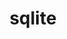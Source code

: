 ---
title: "sqlite"
layout: cache
categories: [package, develop-2025-04-13]
meta: {"compilers": ["apple-clang@16.0.0", "cce@18.0.0", "gcc@10.5.0", "gcc@11.1.0", "gcc@11.4.0", "gcc@12.3.0", "gcc@12.4.0", "gcc@13.2.0", "gcc@13.3.0", "gcc@7.3.1", "gcc@7.5.0", "intel-oneapi-compilers@2024.1.0", "intel-oneapi-compilers@2025.1.0"], "num_specs": 21, "num_specs_by_stack": {"aws-pcluster-neoverse_v1": 1, "aws-pcluster-x86_64_v4": 3, "bootstrap-aarch64-darwin": 1, "bootstrap-x86_64-linux-gnu": 1, "build_systems": 1, "data-vis-sdk": 1, "developer-tools-aarch64-linux-gnu": 1, "developer-tools-darwin": 1, "developer-tools-x86_64_v3-linux-gnu": 1, "e4s": 2, "e4s-cray-rhel": 1, "e4s-neoverse-v2": 2, "e4s-oneapi": 1, "e4s-rocm-external": 1, "hep": 1, "ml-darwin-aarch64-mps": 1, "ml-linux-aarch64-cpu": 1, "ml-linux-aarch64-cuda": 1, "ml-linux-x86_64-cpu": 1, "ml-linux-x86_64-cuda": 1, "ml-linux-x86_64-rocm": 1, "radiuss": 2, "radiuss-aws": 1, "radiuss-aws-aarch64": 1, "root": 21, "tutorial": 2}, "oss": ["amzn2", "centos7", "rhel8", "sequoia", "ubuntu18.04", "ubuntu20.04", "ubuntu22.04", "ubuntu24.04"], "platforms": ["darwin", "linux"], "stacks": ["aws-pcluster-neoverse_v1", "aws-pcluster-x86_64_v4", "bootstrap-aarch64-darwin", "bootstrap-x86_64-linux-gnu", "build_systems", "data-vis-sdk", "developer-tools-aarch64-linux-gnu", "developer-tools-darwin", "developer-tools-x86_64_v3-linux-gnu", "e4s", "e4s-cray-rhel", "e4s-neoverse-v2", "e4s-oneapi", "e4s-rocm-external", "hep", "ml-darwin-aarch64-mps", "ml-linux-aarch64-cpu", "ml-linux-aarch64-cuda", "ml-linux-x86_64-cpu", "ml-linux-x86_64-cuda", "ml-linux-x86_64-rocm", "radiuss", "radiuss-aws", "radiuss-aws-aarch64", "root", "tutorial"], "targets": ["aarch64", "neoverse_v1", "neoverse_v2", "x86_64_v3", "x86_64_v4"], "versions": ["3.46.0"]}
spec_details: [{"compiler": "gcc@11.4.0", "hash": "3gadddklwzqe7umggucnxgreayr6hvm2", "os": "ubuntu22.04", "platform": "linux", "size": "-", "stacks": ["e4s", "root"], "target": "x86_64_v3", "variants": ["build_system=autotools", "+column_metadata", "+dynamic_extensions", "+fts", "~functions", "+rtree"], "versions": ["3.46.0"]}, {"compiler": "gcc@7.3.1", "hash": "3rhkrbaob6m4fgdrz2bjdt4qrd5gkayo", "os": "amzn2", "platform": "linux", "size": "-", "stacks": ["radiuss-aws", "root"], "target": "x86_64_v3", "variants": ["build_system=autotools", "+column_metadata", "+dynamic_extensions", "+fts", "~functions", "+rtree"], "versions": ["3.46.0"]}, {"compiler": "gcc@12.3.0", "hash": "4u33j6no5kusknmua3a3rklronqcsjtm", "os": "ubuntu22.04", "platform": "linux", "size": "-", "stacks": ["root", "tutorial"], "target": "x86_64_v3", "variants": ["build_system=autotools", "+column_metadata", "+dynamic_extensions", "+fts", "~functions", "+rtree"], "versions": ["3.46.0"]}, {"compiler": "intel-oneapi-compilers@2024.1.0", "hash": "6v2wptqugtlb7igrr53u5oihv6f3oe2q", "os": "amzn2", "platform": "linux", "size": "-", "stacks": ["aws-pcluster-x86_64_v4", "root"], "target": "x86_64_v3", "variants": ["build_system=autotools", "+column_metadata", "+dynamic_extensions", "+fts", "~functions", "+rtree"], "versions": ["3.46.0"]}, {"compiler": "gcc@7.5.0", "hash": "bbpv2mnz3l56qb7nqdteu34kcomidxtr", "os": "ubuntu18.04", "platform": "linux", "size": "-", "stacks": ["build_systems", "radiuss", "root"], "target": "x86_64_v3", "variants": ["build_system=autotools", "+column_metadata", "+dynamic_extensions", "+fts", "~functions", "+rtree"], "versions": ["3.46.0"]}, {"compiler": "gcc@11.1.0", "hash": "bpup6wm3qmonx4egztoplfurt2yotc2f", "os": "ubuntu20.04", "platform": "linux", "size": "-", "stacks": ["data-vis-sdk", "root"], "target": "x86_64_v3", "variants": ["build_system=autotools", "+column_metadata", "+dynamic_extensions", "+fts", "~functions", "+rtree"], "versions": ["3.46.0"]}, {"compiler": "gcc@11.4.0", "hash": "cdevomhybxofckycocriu7wx3wuqboks", "os": "ubuntu22.04", "platform": "linux", "size": "-", "stacks": ["e4s", "e4s-rocm-external", "hep", "root", "tutorial"], "target": "x86_64_v3", "variants": ["build_system=autotools", "+column_metadata", "+dynamic_extensions", "+fts", "~functions", "+rtree"], "versions": ["3.46.0"]}, {"compiler": "gcc@11.4.0", "hash": "cfzov22yafqbkenwyonl2qbt2n7rcrgu", "os": "ubuntu22.04", "platform": "linux", "size": "-", "stacks": ["e4s-neoverse-v2", "root"], "target": "neoverse_v2", "variants": ["build_system=autotools", "+column_metadata", "+dynamic_extensions", "+fts", "~functions", "+rtree"], "versions": ["3.46.0"]}, {"compiler": "gcc@13.2.0", "hash": "dxyfpdp2nl3swvhx2efa6jnm2k6irf3m", "os": "ubuntu24.04", "platform": "linux", "size": "-", "stacks": ["bootstrap-x86_64-linux-gnu", "ml-linux-x86_64-cpu", "ml-linux-x86_64-cuda", "ml-linux-x86_64-rocm", "root"], "target": "x86_64_v3", "variants": ["build_system=autotools", "+column_metadata", "+dynamic_extensions", "+fts", "~functions", "+rtree"], "versions": ["3.46.0"]}, {"compiler": "gcc@7.5.0", "hash": "gdnq5faebunj2pdfvrk4qmnjvqzhxsnd", "os": "ubuntu18.04", "platform": "linux", "size": "-", "stacks": ["radiuss", "root"], "target": "x86_64_v3", "variants": ["build_system=autotools", "+column_metadata", "+dynamic_extensions", "+fts", "~functions", "+rtree"], "versions": ["3.46.0"]}, {"compiler": "gcc@13.3.0", "hash": "hayuqlaoiy7wxntp633ye27rs7xfecdi", "os": "rhel8", "platform": "linux", "size": "-", "stacks": ["developer-tools-aarch64-linux-gnu", "root"], "target": "aarch64", "variants": ["build_system=autotools", "+column_metadata", "+dynamic_extensions", "+fts", "~functions", "+rtree"], "versions": ["3.46.0"]}, {"compiler": "intel-oneapi-compilers@2025.1.0", "hash": "hf4vdx7tgupm2h6qotjgvpnuellhqalt", "os": "ubuntu22.04", "platform": "linux", "size": "-", "stacks": ["e4s-oneapi", "root"], "target": "x86_64_v3", "variants": ["build_system=autotools", "+column_metadata", "+dynamic_extensions", "+fts", "~functions", "+rtree"], "versions": ["3.46.0"]}, {"compiler": "gcc@7.3.1", "hash": "hmzajk2zuqina6lrllbvytydl33gqydy", "os": "amzn2", "platform": "linux", "size": "-", "stacks": ["radiuss-aws-aarch64", "root"], "target": "aarch64", "variants": ["build_system=autotools", "+column_metadata", "+dynamic_extensions", "+fts", "~functions", "+rtree"], "versions": ["3.46.0"]}, {"compiler": "gcc@13.2.0", "hash": "iwigtiqz7svtj375u4vaiy5pfmvxu3m6", "os": "ubuntu24.04", "platform": "linux", "size": "-", "stacks": ["ml-linux-aarch64-cpu", "ml-linux-aarch64-cuda", "root"], "target": "aarch64", "variants": ["build_system=autotools", "+column_metadata", "+dynamic_extensions", "+fts", "~functions", "+rtree"], "versions": ["3.46.0"]}, {"compiler": "intel-oneapi-compilers@2024.1.0", "hash": "pg3hjdphzyqe2jzsxpv6wz4rffe7qwvx", "os": "amzn2", "platform": "linux", "size": "-", "stacks": ["aws-pcluster-x86_64_v4", "root"], "target": "x86_64_v4", "variants": ["build_system=autotools", "+column_metadata", "+dynamic_extensions", "+fts", "~functions", "+rtree"], "versions": ["3.46.0"]}, {"compiler": "gcc@12.4.0", "hash": "s46xkdenfwhejntef65rb6h2v5liwe6k", "os": "amzn2", "platform": "linux", "size": "-", "stacks": ["aws-pcluster-neoverse_v1", "root"], "target": "neoverse_v1", "variants": ["build_system=autotools", "+column_metadata", "+dynamic_extensions", "+fts", "~functions", "+rtree"], "versions": ["3.46.0"]}, {"compiler": "apple-clang@16.0.0", "hash": "su2treq7cm26d6drd36wbezvchpvh5hf", "os": "sequoia", "platform": "darwin", "size": "-", "stacks": ["bootstrap-aarch64-darwin", "developer-tools-darwin", "ml-darwin-aarch64-mps", "root"], "target": "aarch64", "variants": ["build_system=autotools", "+column_metadata", "+dynamic_extensions", "+fts", "~functions", "+rtree"], "versions": ["3.46.0"]}, {"compiler": "cce@18.0.0", "hash": "u3wbpf4bpspe2dhusa2vpdr7rgvj3fhj", "os": "rhel8", "platform": "linux", "size": "-", "stacks": ["e4s-cray-rhel", "root"], "target": "x86_64_v3", "variants": ["build_system=autotools", "+column_metadata", "+dynamic_extensions", "+fts", "~functions", "+rtree"], "versions": ["3.46.0"]}, {"compiler": "intel-oneapi-compilers@2024.1.0", "hash": "xev6wm2kwk2o2a6ct5uzpmbjvq5jskox", "os": "amzn2", "platform": "linux", "size": "-", "stacks": ["aws-pcluster-x86_64_v4", "root"], "target": "x86_64_v3", "variants": ["build_system=autotools", "+column_metadata", "+dynamic_extensions", "+fts", "~functions", "+rtree"], "versions": ["3.46.0"]}, {"compiler": "gcc@11.4.0", "hash": "xr57tuscnufrnajgyr25hx5oleshrzsk", "os": "ubuntu22.04", "platform": "linux", "size": "-", "stacks": ["e4s-neoverse-v2", "root"], "target": "neoverse_v2", "variants": ["build_system=autotools", "+column_metadata", "+dynamic_extensions", "+fts", "~functions", "+rtree"], "versions": ["3.46.0"]}, {"compiler": "gcc@10.5.0", "hash": "ygfmhabugm5uhofqdmhyhedrwk756osr", "os": "centos7", "platform": "linux", "size": "-", "stacks": ["developer-tools-x86_64_v3-linux-gnu", "root"], "target": "x86_64_v3", "variants": ["build_system=autotools", "+column_metadata", "+dynamic_extensions", "+fts", "~functions", "+rtree"], "versions": ["3.46.0"]}]
---